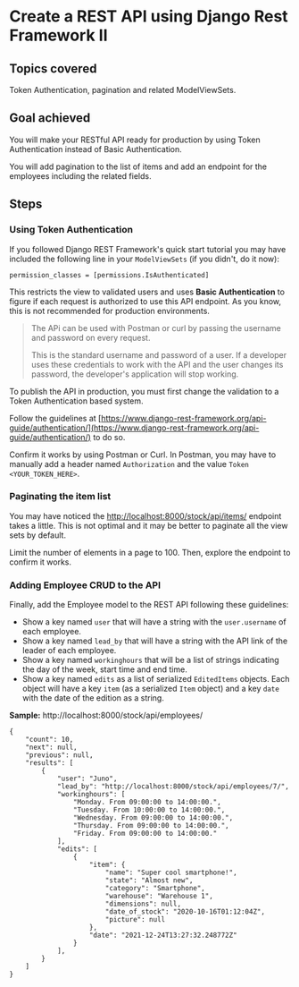 # Create a REST API using Django Rest Framework II

## Topics covered

Token Authentication, pagination and related ModelViewSets.

## Goal achieved

You will make your RESTful API ready for production by using Token Authentication instead of Basic Authentication.

You will add pagination to the list of items and add an endpoint for the employees including the related fields.

## Steps

### Using Token Authentication

If you followed Django REST Framework's quick start tutorial you may have included the following line in your `ModelViewSets` (if you didn't, do it now):

```
permission_classes = [permissions.IsAuthenticated]
```

This restricts the view to validated users and uses **Basic Authentication** to figure if each request is authorized to use this API endpoint. As you know, this is not recommended for production environments.

> The APi can be used with Postman or curl by passing the username and password on every request.
>
> This is the standard username and password of a user. If a developer uses these credentials to work with the API and the user changes its password, the developer's application will stop working.

To publish the API in production, you must first change the validation to a Token Authentication based system.

Follow the guidelines at [https://www.django-rest-framework.org/api-guide/authentication/](https://www.django-rest-framework.org/api-guide/authentication/) to do so.

Confirm it works by using Postman or Curl. In Postman, you may have to manually add a header named `Authorization` and the value `Token <YOUR_TOKEN_HERE>`.

### Paginating the item list

You may have noticed the [http://localhost:8000/stock/api/items/](http://localhost:8000/stock/api/items/) endpoint takes a little. This is not optimal and it may be better to paginate all the view sets by default.

Limit the number of elements in a page to 100. Then, explore the endpoint to confirm it works.

### Adding Employee CRUD to the API

Finally, add the Employee model to the REST API following these guidelines:

- Show a key named `user` that will have a string with the `user.username` of each employee.
- Show a key named `lead_by` that will have a string with the API link of the leader of each employee.
- Show a key named `workinghours` that will be a list of strings indicating the day of the week, start time and end time.
- Show a key named `edits` as a list of serialized `EditedItems` objects. Each object will have a key `item` (as a serialized `Item` object) and a key `date` with the date of the edition as a string.

**Sample:** http://localhost:8000/stock/api/employees/
```
{
    "count": 10,
    "next": null,
    "previous": null,
    "results": [
        {
            "user": "Juno",
            "lead_by": "http://localhost:8000/stock/api/employees/7/",
            "workinghours": [
                "Monday. From 09:00:00 to 14:00:00.",
                "Tuesday. From 10:00:00 to 14:00:00.",
                "Wednesday. From 09:00:00 to 14:00:00.",
                "Thursday. From 09:00:00 to 14:00:00.",
                "Friday. From 09:00:00 to 14:00:00."
            ],
            "edits": [
                {
                    "item": {
                        "name": "Super cool smartphone!",
                        "state": "Almost new",
                        "category": "Smartphone",
                        "warehouse": "Warehouse 1",
                        "dimensions": null,
                        "date_of_stock": "2020-10-16T01:12:04Z",
                        "picture": null
                    },
                    "date": "2021-12-24T13:27:32.248772Z"
                }
            ],
        }
    ]
}
```
